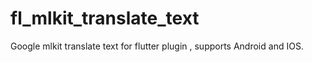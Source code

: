 # fl_mlkit_translate_text
Google mlkit translate text for flutter plugin , supports Android and IOS.
